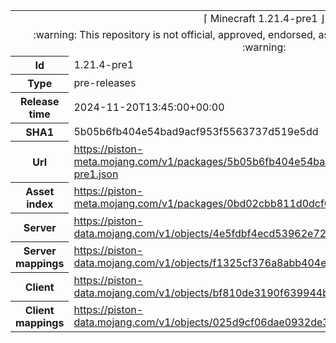 <html><table>
<tr><td colspan="2" align="center"><img width="0" height="0"><br/>⌈ Minecraft 1.21.4-pre1 ⌋<br/><img width="0" height="0"></td></tr>
<tr><td colspan="2" align="center"><img width="0" height="0"><br/>
:warning: This repository is not official, approved, endorsed, associated or connected with Mojang :warning:
<br/><img width="0" height="0"></td></tr>
<tr><th>Id</th><td>1.21.4-pre1</td></tr>
<tr><th>Type</th><td>pre-releases</td></tr>
<tr><th>Release time</th><td>2024-11-20T13:45:00+00:00</td></tr>
<tr><th>SHA1</th><td>5b05b6fb404e54bad9acf953f5563737d519e5dd</td></tr>
<tr><th>Url</th><td><a href="https://piston-meta.mojang.com/v1/packages/5b05b6fb404e54bad9acf953f5563737d519e5dd/1.21.4-pre1.json">https://piston-meta.mojang.com/v1/packages/5b05b6fb404e54bad9acf953f5563737d519e5dd/1.21.4-pre1.json</a></td></tr>
<tr><th>Asset index</th><td><a href="https://piston-meta.mojang.com/v1/packages/0bd02cbb811d0dcf6429475fcf2bb72ced96aa85/19.json">https://piston-meta.mojang.com/v1/packages/0bd02cbb811d0dcf6429475fcf2bb72ced96aa85/19.json</a></td></tr>
<tr><th>Server</th><td><a href="https://piston-data.mojang.com/v1/objects/4e5fdbf4ecd53962e72a75d4abfc2455e0ae0c1b/server.jar">https://piston-data.mojang.com/v1/objects/4e5fdbf4ecd53962e72a75d4abfc2455e0ae0c1b/server.jar</a></td></tr>
<tr><th>Server mappings</th><td><a href="https://piston-data.mojang.com/v1/objects/f1325cf376a8abb404ecc476151713547c61869f/server.txt">https://piston-data.mojang.com/v1/objects/f1325cf376a8abb404ecc476151713547c61869f/server.txt</a></td></tr>
<tr><th>Client</th><td><a href="https://piston-data.mojang.com/v1/objects/bf810de3190f639944b40a1c8990ffc41f6d5006/client.jar">https://piston-data.mojang.com/v1/objects/bf810de3190f639944b40a1c8990ffc41f6d5006/client.jar</a></td></tr>
<tr><th>Client mappings</th><td><a href="https://piston-data.mojang.com/v1/objects/025d9cf06dae0932de305e1a7652c8c38753f358/client.txt">https://piston-data.mojang.com/v1/objects/025d9cf06dae0932de305e1a7652c8c38753f358/client.txt</a></td></tr>
</table></html>